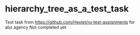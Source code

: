 # hierarchy_tree_as_a_test_task
Test task from https://github.com/Hexlet/ru-test-assignments for abz.agency
Not completed yet
